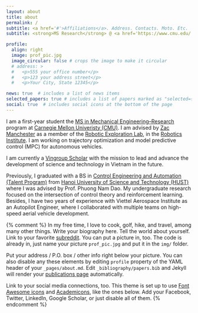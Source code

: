 ```yaml
---
layout: about
title: about
permalink: /
subtitle: <a href='#'>Affiliations</a>. Address. Contacts. Moto. Etc.
subtitle: <strong>MS Research</strong> @ <a href='https://www.cmu.edu/'>CMU</a>

profile:
  align: right
  image: prof_pic.jpg
  image_circular: false # crops the image to make it circular
  # address: >
  #   <p>555 your office number</p>
  #   <p>123 your address street</p>
  #   <p>Your City, State 12345</p>

news: true  # includes a list of news items
selected_papers: true # includes a list of papers marked as "selected={true}"
social: true  # includes social icons at the bottom of the page
---
```

I am a first-year student the [MS in Mechanical Engineering–Research](https://www.meche.engineering.cmu.edu/education/graduate-programs/masters-research.html) program at [Carnegie Mellon Univeristy (CMU)](https://www.cmu.edu/). I am advised by [Zac Manchester](https://www.ri.cmu.edu/ri-faculty/zachary-manchester/) as a member of the [Robotic Exploration Lab](http://roboticexplorationlab.org/), in the [Robotics Institute](https://ri.cmu.edu/). I am working on trajectory optimization and model predictive control (MPC) for autonomous vehicles.

I am currently a [Vingroup Scholar](https://scholarships.vinuni.edu.vn/) with the mission to lead and advance the development of science and technology in Vietnam in the future.

Previously, I graduated with a BS in [Control Engineering and Automation (Talent Program)](https://seee.hust.edu.vn/en_US/talented) from [Hanoi University of Science and Technology (HUST)](https://en.hust.edu.vn/) where I was advised by Prof. Phuong Nam Dao. My undergraduate research focused on the intersection of control theory and reinforcement learning. Besides, I have two years of experience with Viettel Aerospace Institute as an Autopilot Engineer, where I collaborated with multiple teams on high-speed aerial vehicle development.

{% comment %} 
In my free time, I love to cook, golf, hike, and travel, among many other things.
Write your biography here. Tell the world about yourself. Link to your favorite [subreddit](http://reddit.com). You can put a picture in, too. The code is already in, just name your picture `prof_pic.jpg` and put it in the `img/` folder.

Put your address / P.O. box / other info right below your picture. You can also disable any these elements by editing `profile` property of the YAML header of your `_pages/about.md`. Edit `_bibliography/papers.bib` and Jekyll will render your [publications page](/al-folio/publications/) automatically.

Link to your social media connections, too. This theme is set up to use [Font Awesome icons](http://fortawesome.github.io/Font-Awesome/) and [Academicons](https://jpswalsh.github.io/academicons/), like the ones below. Add your Facebook, Twitter, LinkedIn, Google Scholar, or just disable all of them.
{% endcomment %}